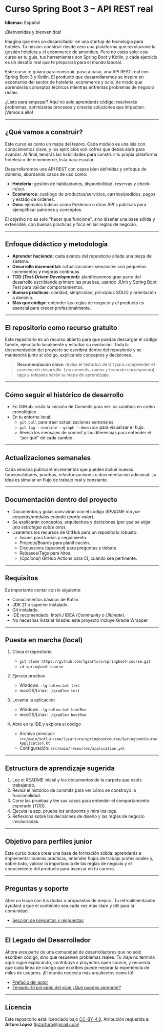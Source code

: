 # Curso Spring Boot 3 – API REST real

**Idiomas:** Español

¡Bienvenidas y bienvenidos! 

Imagina que eres un desarrollador en una startup de tecnología para hoteles. Tu misión: construir desde cero una plataforma que revolucione la gestión hotelera y el ecommerce de amenities. Pero no estás solo: este curso es tu guía, tus herramientas son Spring Boot y Kotlin, y cada ejercicio es un desafío real que te preparará para el mundo laboral.

Este curso te guiará para construir, paso a paso, una API REST real con Spring Boot 3 y Kotlin. El producto que desarrollaremos se inspira en escenarios del sector de hotelería, ecommerce y ocio, de modo que aprenderás conceptos técnicos mientras enfrentas problemas de negocio reales.

¿Listo para empezar? Aquí no solo aprenderás código: resolverás problemas, optimizarás procesos y crearás soluciones que impacten. ¡Vamos a ello!

---

## ¿Qué vamos a construir?

Este curso es como un mapa del tesoro. Cada módulo es una isla con conocimientos clave, y los ejercicios son cofres que debes abrir para avanzar. Al final, tendrás las habilidades para construir tu propia plataforma hotelera o de ecommerce, lista para escalar.

Desarrollaremos una API REST con capas bien definidas y enfoque de dominio, abordando casos de uso como:

- **Hotelería:** gestión de habitaciones, disponibilidad, reservas y check-in/out.
- **Ecommerce:** catálogo de productos/servicios, carritos/pedidos, pagos y estado de órdenes.
- **Ocio:** ejemplos lúdicos como Pokémon u otras API's públicas para ejemplificar patrones y conceptos.

El objetivo no es solo "hacer que funcione", sino diseñar una base sólida y extensible, con buenas prácticas y foco en las reglas de negocio.

---

## Enfoque didáctico y metodología

- **Aprender haciendo:** cada avance del repositorio añade una pieza del sistema.
- **Desarrollo incremental:** actualizaciones semanales con pequeños incrementos y mejoras continuas.
- **TDD (*Test-Driven Development*):** planificaremos gran parte del desarrollo escribiendo primero las pruebas, usando JUnit y Spring Boot Test para validar comportamientos.
- **Buenas prácticas:** claridad, simplicidad, principios SOLID y orientación a dominio.
- **Más que código:** entender las reglas de negocio y el producto es esencial para crecer profesionalmente.

---

## El repositorio como recurso gratuito

Este repositorio es un recurso abierto para que puedas descargar el código fuente, ejecutarlo localmente y estudiar su evolución. Toda la documentación del proyecto se escribirá dentro del repositorio y se mantendrá junto al código, explicando conceptos y decisiones.

> **Recomendación clave**: revisa el histórico de Git para comprender el proceso de desarrollo. Los commits, ramas y (*cuando corresponda*) tags y releases serán tu mapa de aprendizaje.

---

## Cómo seguir el histórico de desarrollo

- En GitHub: visita la sección de Commits para ver los cambios en orden cronológico.
- En tu entorno local:
  - `git pull` para traer actualizaciones semanales.
  - `git log --oneline --graph --decorate` para visualizar el flujo.
  - Revisa los mensajes de commit y las diferencias para entender el “por qué” de cada cambio.

---

## Actualizaciones semanales

Cada semana publicaré incrementos que pueden incluir nuevas funcionalidades, pruebas, refactorizaciones o documentación adicional. La idea es simular un flujo de trabajo real y constante.

---

## Documentación dentro del proyecto

- Documentos y guías convivirán con el código (*README.md por carpetas/módulos cuando aporte valor*).
- Se explicarán conceptos, arquitectura y decisiones (*por qué se elige una estrategia sobre otra*).
- Usaremos los recursos de GitHub para un repositorio robusto:
  - Issues para tareas y seguimiento.
  - Projects/Boards para planificación.
  - Discussions (*opcional*) para preguntas y debate.
  - Releases/Tags para hitos.
  - (*Opcional*) GitHub Actions para CI, cuando sea pertinente.

---

## Requisitos

Es importante contar con lo siguiente:

- Conocimientos básicos de Kotlin.
- JDK 21 o superior instalado.
- Git instalado.
- IDE recomendado: IntelliJ IDEA (*Community o Ultimate*).
- No necesitas instalar Gradle: este proyecto incluye Gradle Wrapper.

---

## Puesta en marcha (local)

1) Clona el repositorio
   - `git clone https://github.com/lgzarturo/springboot-course.git`
   - `cd springboot-course`

2) Ejecuta pruebas
   - Windows: `.\gradlew.bat test`
   - macOS/Linux: `./gradlew test`

3) Levanta la aplicación
   - Windows: `.\gradlew.bat bootRun`
   - macOS/Linux: `./gradlew bootRun`

4) Abre en tu IDE y explora el código
   - Archivo principal: `src/main/kotlin/com/lgzarturo/springbootcourse/SpringbootCourseApplication.kt`
   - Configuración: `src/main/resources/application.yml`

---

## Estructura de aprendizaje sugerida

1) Lee el README inicial y los documentos de la carpeta que estés trabajando.
2) Revisa el histórico de commits para ver cómo se construyó la funcionalidad.
3) Corre las pruebas y lee sus casos para entender el comportamiento esperado (*TDD*).
4) Ejecuta la app, prueba los endpoints y mira los logs.
5) Reflexiona sobre las decisiones de diseño y las reglas de negocio involucradas.

---

## Objetivo para perfiles junior

Este curso busca crear una base de formación sólida: aprenderás a implementar buenas prácticas, entender flujos de trabajo profesionales y, sobre todo, valorar la importancia de las reglas de negocio y el conocimiento del producto para avanzar en tu carrera.

---

## Preguntas y soporte

Abre un Issue con tus dudas o propuestas de mejora. Tu retroalimentación ayudará a que el contenido sea cada vez más claro y útil para la comunidad.

- [Sección de preguntas y respuestas](docs/FAQ.md)

---

## El Legado del Desarrollador

Ahora eres parte de una comunidad de desarrolladores que no solo escriben código, sino que resuelven problemas reales. Tu viaje no termina aquí: sigue explorando, contribuye a proyectos open source, y recuerda que cada línea de código que escribes puede mejorar la experiencia de miles de usuarios. ¡El mundo necesita más arquitectos como tú!

- [Prefacio del autor](AUTHOR.md)
- [Temario: El principio del viaje ¿Qué puedes aprender?](docs/README.md)

---

## Licencia

Este repositorio está licenciado bajo [CC-BY-4.0](LICENSE). Atribución requerida a: **Arturo López** ([lgzarturo@gmail.com](mailto:lgzarturo@gmail.com))
